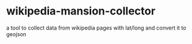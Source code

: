 # wikipedia-mansion-collector
a tool to collect data from wikipedia pages with lat/long and convert it to geojson

